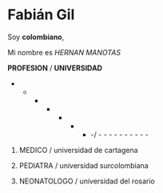 
# Fabián Gil

Soy **colombiano**, 

Mi nombre es *HERNAN* _MANOTAS_ 

**PROFESION**  / **UNIVERSIDAD** 
- - - - - - - -/ - - - - - - - - - -
1. MEDICO  / universidad de cartagena 

2. PEDIATRA  / universidad surcolombiana
 
3. NEONATOLOGO / universidad del rosario

